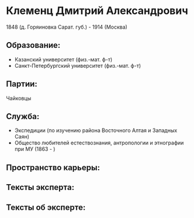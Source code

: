 # Клеменц Дмитрий Александрович
1848 (д. Горяиновка Сарат. губ.)  - 1914 (Москва) 

## Образование:
* Казанский университет (физ.-мат. ф-т) 
* Санкт-Петербургский университет (физ.-мат. ф-т) 
## Партии:
Чайковцы
## Служба:
* Экспедиции  (по изучению района Восточного Алтая и Западных Саян) 
* Общество любителей естествознания, антропологии и этнографии при МУ (1863 - ) 
## Пространство карьеры:
## Тексты эксперта:
## Тексты об эксперте:
